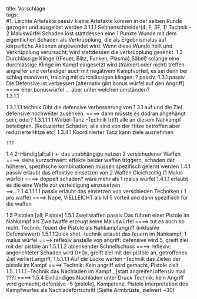 title: Vorschläge  
tags:   
#1. Leichte Artefakte passiv
kleine Artefakte können in der selben Runde gezogen und ausgelöst werden
3.1.1.1 Sehnenschneider(4, F, 3F, 1)
Technik - 2 Maluswürfel
Schaden löst stattdessen eine 1 Punkte Wunde mit dem eigentlichen Schaden als Verkrüpplung, die als Ergebnismalus auf körperliche Aktionen angewendet wird. Wenn diese Wunde heilt und Verkrüpplung verursacht, wird stattdessen die verkrüpplung gesenkt.
1.3 Durchlässige Klinge ({Feuer, Blitz, Funken, Plasma},Säbel) 
solange eine durchlässige Klinge im Kampf eingesetzt wird (trainiert oder nicht) treffen angreifer und verteidiger auch mit negativem Kampfvorteil, es sei denn bei schlag manövern, 
training mit durchlässigen klingen:
?
passiv: 
1.3.1  passiv
Die Defensive ist verbessert
[alternativ gibt bonus würfel auf den Angriff]
====> eher bonuswürfel ... aber unter welchen umständen?     
1.3.1.1 

1.3.1.1.1 technik
Gibt die defensive verbesserung von 1.3.1 auf und die Ziel defensive nochweiter zusenken.
====> dann müsste es dadran angehängt sein, oder?
1.3.1.1.1.1 Wirbel-Tanz -Technik
trifft alle an diesem Nahkampf beteiligten. [Reduzierter Schaden, alle sind von der Hitze betroffen aber reduzierte Hitze etc]
1.3.4.1 Koordinierter Tanz
		kann ziele ausnehmen
	
	???
1.4 2-Händig(all;all) ← das unabhängige nutzen 2 versichedener Waffen
====> siehe kurzschwert: effekte beider waffen triggern, schaden der höheren, spezifische kombinationen müssen spezifisch gelernt werden
1.4.1 passiv
erlaubt das effektive einsetzen von 2 Waffen Gleichzeitig  (1 Malus würfel)
====> doppelt schaden? wäre mehr als 1 malus würfel
1.4.1.1
erlaubt es die eine Waffe zur verteidigung einzusetzen	
==>...?
	1.4.1.1.1.1 passiv
	erlaubt das einsetzen von verschieden Techniken ( 1 pro waffe)
====> Nope, VIELLEICHT als lvl 5 vorteil und dann spezifisch für die waffen

1.5 Pistolen [all; Pistole]
1.5.1 Zweitwaffen passiv
Das führen einer Pistole im Nahkampf als Zweitwaffe erzeugt keine Maluswürfel
====> tut es auch so nicht: Technik: feuert die Pistole als Nahkampfangriff (inklusive Defensivwert)
1.5.1.1Quick shot -technik
erlaubt das feuern im Nahkampf, 1 malus würfel
====> reflexiv anstelle von angriff: defensive wird 5, greift ziel mit der pistole an
1.5.1.1.2 ablenkender Schnellschuss
====> reflexiv: angerichteter Schaden wird 0+0x, greift ziel mit der pistole an, getroffenes Ziel verliert angriff, 
1.5.1.1.1 Auf die Lücke warten -Technik
das Zielen der pistole im Kampf
====> Technik: Kein angriff wird gemacht, Pistole zielt
1.5..1.1.1.1 -Technik
das Nachladen im Kampf , [statt angreifen/offensiv mail ???]
====> 1.5.4 Einhändiges Nachladen unter Druck
Technik: kein Angriff wird gemacht, defensive -5 (pistole), Kompetenz, Pistole interpretation des Kampfwurfes als Nachladefortschritt (Siehe Armbrüste, zielwert ~30)